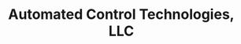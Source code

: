 ---
title: "Automated Control Technologies, LLC"
url: /tempe/automated-control-technologies-llc/
shop: Elektrisch
---